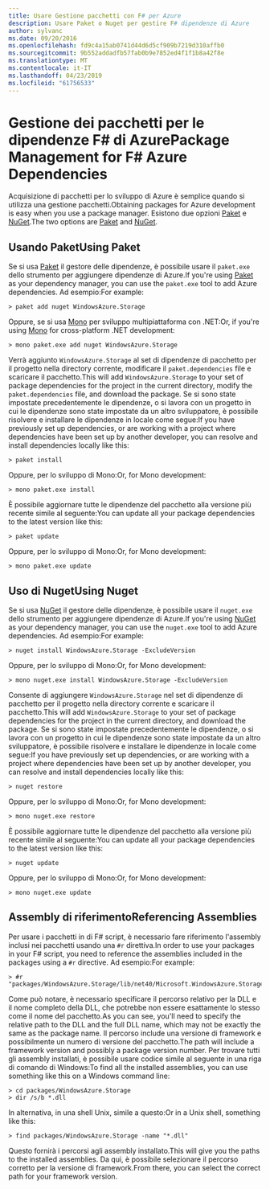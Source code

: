 ```yaml
---
title: Usare Gestione pacchetti con F# per Azure
description: Usare Paket o Nuget per gestire F# dipendenze di Azure
author: sylvanc
ms.date: 09/20/2016
ms.openlocfilehash: fd9c4a15ab0741d44d6d5cf909b7219d310affb0
ms.sourcegitcommit: 9b552addadfb57fab0b9e7852ed4f1f1b8a42f8e
ms.translationtype: MT
ms.contentlocale: it-IT
ms.lasthandoff: 04/23/2019
ms.locfileid: "61756533"
---
```

# <a name="package-management-for-f-azure-dependencies"></a><span data-ttu-id="3aa5c-103">Gestione dei pacchetti per le dipendenze F# di Azure</span><span class="sxs-lookup"><span data-stu-id="3aa5c-103">Package Management for F# Azure Dependencies</span></span>

<span data-ttu-id="3aa5c-104">Acquisizione di pacchetti per lo sviluppo di Azure è semplice quando si utilizza una gestione pacchetti.</span><span class="sxs-lookup"><span data-stu-id="3aa5c-104">Obtaining packages for Azure development is easy when you use a package manager.</span></span> <span data-ttu-id="3aa5c-105">Esistono due opzioni [Paket](https://fsprojects.github.io/Paket/) e [NuGet](https://www.nuget.org/).</span><span class="sxs-lookup"><span data-stu-id="3aa5c-105">The two options are [Paket](https://fsprojects.github.io/Paket/) and [NuGet](https://www.nuget.org/).</span></span>

## <a name="using-paket"></a><span data-ttu-id="3aa5c-106">Usando Paket</span><span class="sxs-lookup"><span data-stu-id="3aa5c-106">Using Paket</span></span>

<span data-ttu-id="3aa5c-107">Se si usa [Paket](https://fsprojects.github.io/Paket/) il gestore delle dipendenze, è possibile usare il `paket.exe` dello strumento per aggiungere dipendenze di Azure.</span><span class="sxs-lookup"><span data-stu-id="3aa5c-107">If you're using [Paket](https://fsprojects.github.io/Paket/) as your dependency manager, you can use the `paket.exe` tool to add Azure dependencies.</span></span> <span data-ttu-id="3aa5c-108">Ad esempio:</span><span class="sxs-lookup"><span data-stu-id="3aa5c-108">For example:</span></span>

    > paket add nuget WindowsAzure.Storage

<span data-ttu-id="3aa5c-109">Oppure, se si usa [Mono](https://www.mono-project.com/) per sviluppo multipiattaforma con .NET:</span><span class="sxs-lookup"><span data-stu-id="3aa5c-109">Or, if you're using [Mono](https://www.mono-project.com/) for cross-platform .NET development:</span></span>

    > mono paket.exe add nuget WindowsAzure.Storage

<span data-ttu-id="3aa5c-110">Verrà aggiunto `WindowsAzure.Storage` al set di dipendenze di pacchetto per il progetto nella directory corrente, modificare il `paket.dependencies` file e scaricare il pacchetto.</span><span class="sxs-lookup"><span data-stu-id="3aa5c-110">This will add `WindowsAzure.Storage` to your set of package dependencies for the project in the current directory, modify the `paket.dependencies` file, and download the package.</span></span> <span data-ttu-id="3aa5c-111">Se si sono state impostate precedentemente le dipendenze, o si lavora con un progetto in cui le dipendenze sono state impostate da un altro sviluppatore, è possibile risolvere e installare le dipendenze in locale come segue:</span><span class="sxs-lookup"><span data-stu-id="3aa5c-111">If you have previously set up dependencies, or are working with a project where dependencies have been set up by another developer, you can resolve and install dependencies locally like this:</span></span>

    > paket install

<span data-ttu-id="3aa5c-112">Oppure, per lo sviluppo di Mono:</span><span class="sxs-lookup"><span data-stu-id="3aa5c-112">Or, for Mono development:</span></span>

    > mono paket.exe install

<span data-ttu-id="3aa5c-113">È possibile aggiornare tutte le dipendenze del pacchetto alla versione più recente simile al seguente:</span><span class="sxs-lookup"><span data-stu-id="3aa5c-113">You can update all your package dependencies to the latest version like this:</span></span>

    > paket update

<span data-ttu-id="3aa5c-114">Oppure, per lo sviluppo di Mono:</span><span class="sxs-lookup"><span data-stu-id="3aa5c-114">Or, for Mono development:</span></span>

    > mono paket.exe update

## <a name="using-nuget"></a><span data-ttu-id="3aa5c-115">Uso di Nuget</span><span class="sxs-lookup"><span data-stu-id="3aa5c-115">Using Nuget</span></span>

<span data-ttu-id="3aa5c-116">Se si usa [NuGet](https://www.nuget.org/) il gestore delle dipendenze, è possibile usare il `nuget.exe` dello strumento per aggiungere dipendenze di Azure.</span><span class="sxs-lookup"><span data-stu-id="3aa5c-116">If you're using [NuGet](https://www.nuget.org/) as your dependency manager, you can use the `nuget.exe` tool to add Azure dependencies.</span></span> <span data-ttu-id="3aa5c-117">Ad esempio:</span><span class="sxs-lookup"><span data-stu-id="3aa5c-117">For example:</span></span>

    > nuget install WindowsAzure.Storage -ExcludeVersion

<span data-ttu-id="3aa5c-118">Oppure, per lo sviluppo di Mono:</span><span class="sxs-lookup"><span data-stu-id="3aa5c-118">Or, for Mono development:</span></span>

    > mono nuget.exe install WindowsAzure.Storage -ExcludeVersion

<span data-ttu-id="3aa5c-119">Consente di aggiungere `WindowsAzure.Storage` nel set di dipendenze di pacchetto per il progetto nella directory corrente e scaricare il pacchetto.</span><span class="sxs-lookup"><span data-stu-id="3aa5c-119">This will add `WindowsAzure.Storage` to your set of package dependencies for the project in the current directory, and download the package.</span></span> <span data-ttu-id="3aa5c-120">Se si sono state impostate precedentemente le dipendenze, o si lavora con un progetto in cui le dipendenze sono state impostate da un altro sviluppatore, è possibile risolvere e installare le dipendenze in locale come segue:</span><span class="sxs-lookup"><span data-stu-id="3aa5c-120">If you have previously set up dependencies, or are working with a project where dependencies have been set up by another developer, you can resolve and install dependencies locally like this:</span></span>

    > nuget restore 

<span data-ttu-id="3aa5c-121">Oppure, per lo sviluppo di Mono:</span><span class="sxs-lookup"><span data-stu-id="3aa5c-121">Or, for Mono development:</span></span>

    > mono nuget.exe restore

<span data-ttu-id="3aa5c-122">È possibile aggiornare tutte le dipendenze del pacchetto alla versione più recente simile al seguente:</span><span class="sxs-lookup"><span data-stu-id="3aa5c-122">You can update all your package dependencies to the latest version like this:</span></span>

    > nuget update

<span data-ttu-id="3aa5c-123">Oppure, per lo sviluppo di Mono:</span><span class="sxs-lookup"><span data-stu-id="3aa5c-123">Or, for Mono development:</span></span>

    > mono nuget.exe update

## <a name="referencing-assemblies"></a><span data-ttu-id="3aa5c-124">Assembly di riferimento</span><span class="sxs-lookup"><span data-stu-id="3aa5c-124">Referencing Assemblies</span></span>

<span data-ttu-id="3aa5c-125">Per usare i pacchetti in di F# script, è necessario fare riferimento l'assembly inclusi nei pacchetti usando una `#r` direttiva.</span><span class="sxs-lookup"><span data-stu-id="3aa5c-125">In order to use your packages in your F# script, you need to reference the assemblies included in the packages using a `#r` directive.</span></span> <span data-ttu-id="3aa5c-126">Ad esempio:</span><span class="sxs-lookup"><span data-stu-id="3aa5c-126">For example:</span></span>

    > #r "packages/WindowsAzure.Storage/lib/net40/Microsoft.WindowsAzure.Storage.dll"

<span data-ttu-id="3aa5c-127">Come può notare, è necessario specificare il percorso relativo per la DLL e il nome completo della DLL, che potrebbe non essere esattamente lo stesso come il nome del pacchetto.</span><span class="sxs-lookup"><span data-stu-id="3aa5c-127">As you can see, you'll need to specify the relative path to the DLL and the full DLL name, which may not be exactly the same as the package name.</span></span> <span data-ttu-id="3aa5c-128">Il percorso include una versione di framework e possibilmente un numero di versione del pacchetto.</span><span class="sxs-lookup"><span data-stu-id="3aa5c-128">The path will include a framework version and possibly a package version number.</span></span> <span data-ttu-id="3aa5c-129">Per trovare tutti gli assembly installati, è possibile usare codice simile al seguente in una riga di comando di Windows:</span><span class="sxs-lookup"><span data-stu-id="3aa5c-129">To find all the installed assemblies, you can use something like this on a Windows command line:</span></span>

    > cd packages/WindowsAzure.Storage
    > dir /s/b *.dll

<span data-ttu-id="3aa5c-130">In alternativa, in una shell Unix, simile a questo:</span><span class="sxs-lookup"><span data-stu-id="3aa5c-130">Or in a Unix shell, something like this:</span></span>

    > find packages/WindowsAzure.Storage -name "*.dll"

<span data-ttu-id="3aa5c-131">Questo fornirà i percorsi agli assembly installato.</span><span class="sxs-lookup"><span data-stu-id="3aa5c-131">This will give you the paths to the installed assemblies.</span></span> <span data-ttu-id="3aa5c-132">Da qui, è possibile selezionare il percorso corretto per la versione di framework.</span><span class="sxs-lookup"><span data-stu-id="3aa5c-132">From there, you can select the correct path for your framework version.</span></span>
